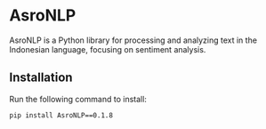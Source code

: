 # AsroNLP

AsroNLP is a Python library for processing and analyzing text in the Indonesian language, focusing on sentiment analysis.

## Installation

Run the following command to install:

```bash
pip install AsroNLP==0.1.8
```
